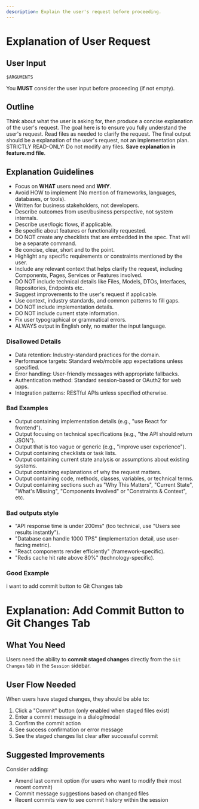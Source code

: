 ```yaml
---
description: Explain the user's request before proceeding.
---
```


# Explanation of User Request

## User Input

```text
$ARGUMENTS
```

You **MUST** consider the user input before proceeding (if not empty).

## Outline

Think about what the user is asking for, then produce a concise explanation of the user's request.
The goal here is to ensure you fully understand the user's request.
Read files as needed to clarify the request.
The final output should be a explanation of the user's request, not an implementation plan.
STRICTLY READ-ONLY: Do not modify any files.
**Save explanation in feature.md file**.

## Explanation Guidelines

- Focus on **WHAT** users need and **WHY**.
- Avoid HOW to implement (No mention of frameworks, languages, databases, or tools).
- Written for business stakeholders, not developers.
- Describe outcomes from user/business perspective, not system internals.
- Describe user/logic flows, if applicable.
- Be specific about features or functionality requested.
- DO NOT create any checklists that are embedded in the spec. That will be a separate command.
- Be concise, clear, short and to the point.
- Highlight any specific requirements or constraints mentioned by the user.
- Include any relevant context that helps clarify the request, including Components, Pages, Services or Features involved.
- DO NOT include technical details like Files, Models, DTOs, Interfaces, Repositories, Endpoints etc.
- Suggest improvements to the user's request if applicable.
- Use context, industry standards, and common patterns to fill gaps.
- DO NOT include implementation details.
- DO NOT include current state information.
- Fix user typographical or grammatical errors.
- ALWAYS output in English only, no matter the input language.

### Disallowed Details

- Data retention: Industry-standard practices for the domain.
- Performance targets: Standard web/mobile app expectations unless specified.
- Error handling: User-friendly messages with appropriate fallbacks.
- Authentication method: Standard session-based or OAuth2 for web apps.
- Integration patterns: RESTful APIs unless specified otherwise.

### Bad Examples

- Output containing implementation details (e.g., "use React for frontend").
- Output focusing on technical specifications (e.g., "the API should return JSON").
- Output that is too vague or generic (e.g., "improve user experience").
- Output containing checklists or task lists.
- Output containing current state analysis or assumptions about existing systems.
- Output containing explanations of why the request matters.
- Output containing code, methods, classes, variables, or technical terms.
- Output containing sections such as "Why This Matters", "Current State", "What's Missing", "Components Involved" or "Constraints & Context", etc.

### Bad outputs style

- "API response time is under 200ms" (too technical, use "Users see results instantly").
- "Database can handle 1000 TPS" (implementation detail, use user-facing metric).
- "React components render efficiently" (framework-specific).
- "Redis cache hit rate above 80%" (technology-specific).

### Good Example

<user-request>
i want to add commit button to Git Changes tab
</user-request>

<output>

# Explanation: Add Commit Button to Git Changes Tab

## What You Need

Users need the ability to **commit staged changes** directly from the `Git Changes` tab in the `Session` sidebar.

## User Flow Needed

When users have staged changes, they should be able to:

1. Click a "Commit" button (only enabled when staged files exist)
2. Enter a commit message in a dialog/modal
3. Confirm the commit action
4. See success confirmation or error message
5. See the staged changes list clear after successful commit

## Suggested Improvements

Consider adding:

- Amend last commit option (for users who want to modify their most recent commit)
- Commit message suggestions based on changed files
- Recent commits view to see commit history within the session

</output>
